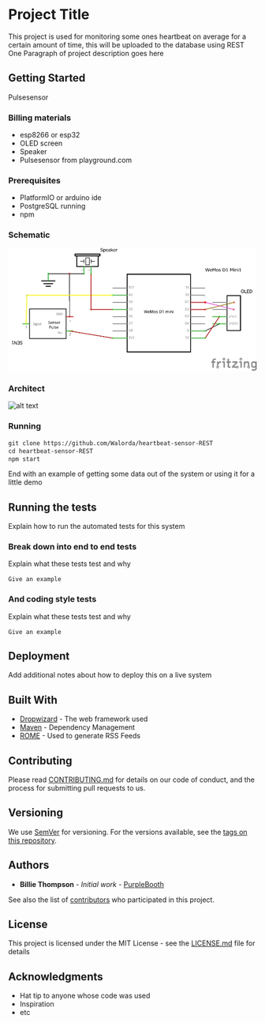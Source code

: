 # Project Title

This project is used for monitoring some ones heartbeat on average for a certain amount of time, this will be uploaded to the database using REST
One Paragraph of project description goes here

## Getting Started

Pulsesensor 
### Billing materials
* esp8266 or esp32
* OLED screen
* Speaker
* Pulsesensor from playground.com

### Prerequisites

* PlatformIO or arduino ide
* PostgreSQL running
* npm

### Schematic

![alt text](https://github.com/Walorda/heartbeat-sensor-REST/blob/master/schematic.jpg)


### Architect
![alt text](https://github.com/Walorda/heartbeat-sensor-REST/blob/master/architect.jpg)


### Running

```
git clone https://github.com/Walorda/heartbeat-sensor-REST
cd heartbeat-sensor-REST
npm start
```

End with an example of getting some data out of the system or using it for a little demo

## Running the tests

Explain how to run the automated tests for this system

### Break down into end to end tests

Explain what these tests test and why

```
Give an example
```

### And coding style tests

Explain what these tests test and why

```
Give an example
```

## Deployment

Add additional notes about how to deploy this on a live system

## Built With

* [Dropwizard](http://www.dropwizard.io/1.0.2/docs/) - The web framework used
* [Maven](https://maven.apache.org/) - Dependency Management
* [ROME](https://rometools.github.io/rome/) - Used to generate RSS Feeds

## Contributing

Please read [CONTRIBUTING.md](https://gist.github.com/PurpleBooth/b24679402957c63ec426) for details on our code of conduct, and the process for submitting pull requests to us.

## Versioning

We use [SemVer](http://semver.org/) for versioning. For the versions available, see the [tags on this repository](https://github.com/your/project/tags). 

## Authors

* **Billie Thompson** - *Initial work* - [PurpleBooth](https://github.com/PurpleBooth)

See also the list of [contributors](https://github.com/your/project/contributors) who participated in this project.

## License

This project is licensed under the MIT License - see the [LICENSE.md](LICENSE.md) file for details

## Acknowledgments

* Hat tip to anyone whose code was used
* Inspiration
* etc
